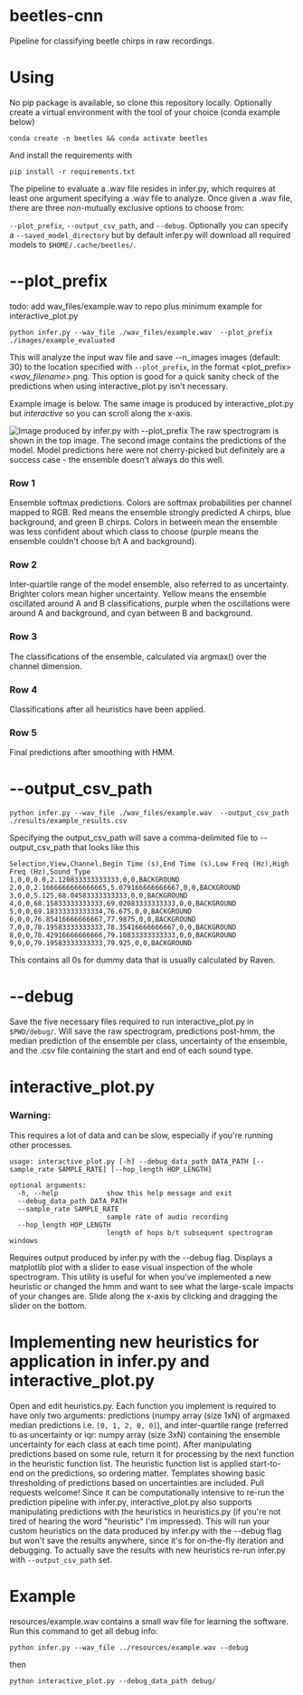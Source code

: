 # beetles-cnn
Pipeline for classifying beetle chirps in raw recordings.
# Using
No pip package is available, so clone this repository locally.
Optionally create a virtual environment with the tool of your choice (conda example below)
```
conda create -n beetles && conda activate beetles
```
And install the requirements with 
```
pip install -r requirements.txt
```
The pipeline to evaluate a .wav file resides in infer.py, which requires at least one
argument specifying a .wav file to analyze. Once given a .wav file, there are three *non*-mutually 
exclusive options to choose from: 

```--plot_prefix```, ```--output_csv_path```, and ```--debug```.
Optionally you can specify a ```--saved_model_directory``` but by default infer.py will download all
required models to ```$HOME/.cache/beetles/```. 
# --plot_prefix
todo: add wav_files/example.wav to repo plus minimum example for interactive_plot.py
```
python infer.py --wav_file ./wav_files/example.wav  --plot_prefix ./images/example_evaluated
```
This will analyze the input wav file and save --n_images images (default: 30) to the location 
specified with ```--plot_prefix```, in the format <plot_prefix>_<wav_filename>_<number>.png. This option is good for a
quick sanity check of the predictions when using interactive_plot.py isn't necessary.

Example image is below. The same image is produced by interactive_plot.py but *interactive* so you
can scroll along the x-axis.

![Image produced by infer.py with --plot_prefix](resources/example_inference_image.png)
The raw spectrogram is shown in the top image. The second image contains the predictions of the model.
Model predictions here were not cherry-picked but definitely are a success case - the ensemble doesn't 
always do this well.
### Row 1
Ensemble softmax predictions. Colors are softmax probabilities per channel mapped to RGB. Red means 
the ensemble strongly predicted A chirps, blue background, and green B chirps. Colors in between mean
the ensemble was less confident about which class to choose (purple means the ensemble couldn't choose b/t
A and background).
### Row 2
Inter-quartile range of the model ensemble, also referred to as uncertainty. Brighter colors mean 
higher uncertainty. Yellow means the ensemble oscillated around A and B classifications, purple when 
the oscillations were around A and background, and cyan between B and background. 
### Row 3
The classifications of the ensemble, calculated via argmax() over the channel dimension.
### Row 4
Classifications after all heuristics have been applied.
### Row 5
Final predictions after smoothing with HMM. 

# --output_csv_path
```
python infer.py --wav_file ./wav_files/example.wav  --output_csv_path ./results/example_results.csv
```
Specifying the output_csv_path will save a comma-delimited file to --output_csv_path that looks like this
```
Selection,View,Channel,Begin Time (s),End Time (s),Low Freq (Hz),High Freq (Hz),Sound_Type
1,0,0,0.0,2.120833333333333,0,0,BACKGROUND
2,0,0,2.1666666666666665,5.079166666666667,0,0,BACKGROUND
3,0,0,5.125,68.04583333333333,0,0,BACKGROUND
4,0,0,68.15833333333333,69.02083333333333,0,0,BACKGROUND
5,0,0,69.18333333333334,76.675,0,0,BACKGROUND
6,0,0,76.85416666666667,77.9875,0,0,BACKGROUND
7,0,0,78.19583333333333,78.35416666666667,0,0,BACKGROUND
8,0,0,78.42916666666666,79.10833333333333,0,0,BACKGROUND
9,0,0,79.19583333333333,79.925,0,0,BACKGROUND
```
This contains all 0s for dummy data that is usually calculated by Raven.
# --debug
Save the five necessary files required to run interactive_plot.py in ```$PWD/debug/```.
Will save the raw spectrogram, predictions post-hmm, the median prediction of the ensemble 
per class, uncertainty of the ensemble, and the .csv file containing the start and end of each
sound type.
# interactive_plot.py
### Warning: 
This requires a lot of data and can be slow, especially if you're running other processes.

```
usage: interactive_plot.py [-h] --debug_data_path DATA_PATH [--sample_rate SAMPLE_RATE] [--hop_length HOP_LENGTH]

optional arguments:
  -h, --help            show this help message and exit
  --debug_data_path DATA_PATH
  --sample_rate SAMPLE_RATE
                        sample rate of audio recording
  --hop_length HOP_LENGTH
                        length of hops b/t subsequent spectrogram windows
```
Requires output produced by infer.py with the --debug flag. Displays a matplotlib plot with a slider 
to ease visual inspection of the whole spectrogram. This utility is useful for when you've implemented
a new heuristic or changed the hmm and want to see what the large-scale impacts of your changes are.
Slide along the x-axis by clicking and dragging the slider on the bottom.

# Implementing new heuristics for application in infer.py and interactive_plot.py
Open and edit heuristics.py. Each function you implement is required to have only two arguments:
predictions (numpy array (size 1xN) of argmaxed median predictions i.e. ```[0, 1, 2, 0, 0]```), and 
inter-quartile range (referred to as uncertainty or iqr: numpy array (size 3xN) containing the 
ensemble uncertainty for each class at each time point). After manipulating predictions based on
some rule, return it for processing by the next function in the heuristic function list. 
The heuristic function list is applied start-to-end on the predictions, so ordering matter. 
Templates showing basic thresholding of predictions based on uncertainties are included. Pull requests welcome!
Since it can be computationally intensive to re-run the prediction pipeline with infer.py,
interactive_plot.py also supports manipulating predictions
with the heuristics in heuristics.py (if you're not tired of hearing the word "heuristic" I'm impressed).
This will run your custom heuristics on the data produced by infer.py with the --debug flag but won't 
save the results anywhere, since it's for on-the-fly iteration and debugging. To actually save the results with
new heuristics re-run infer.py with ```--output_csv_path``` set.

# Example
resources/example.wav contains a small wav file for learning the software. Run this command to get
all debug info:
```
python infer.py --wav_file ../resources/example.wav --debug
```
then 
```
python interactive_plot.py --debug_data_path debug/
```
